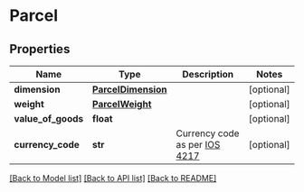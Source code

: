 # Parcel

## Properties
Name | Type | Description | Notes
------------ | ------------- | ------------- | -------------
**dimension** | [**ParcelDimension**](ParcelDimension.md) |  | [optional] 
**weight** | [**ParcelWeight**](ParcelWeight.md) |  | [optional] 
**value_of_goods** | **float** |  | [optional] 
**currency_code** | **str** | Currency code as per [IOS 4217](https://en.wikipedia.org/wiki/ISO_4217) | [optional] 

[[Back to Model list]](../README.md#documentation-for-models) [[Back to API list]](../README.md#documentation-for-api-endpoints) [[Back to README]](../README.md)


